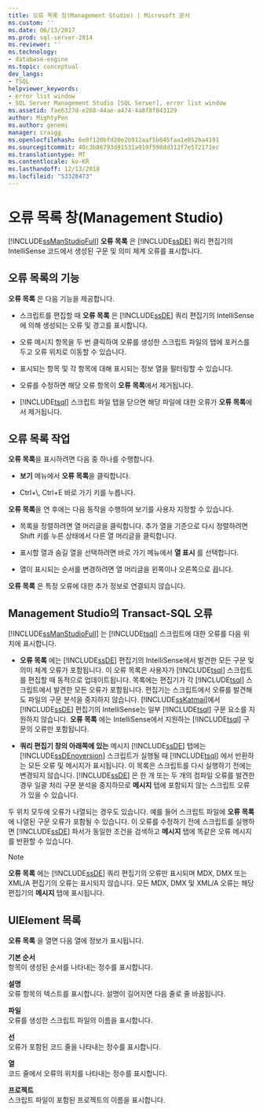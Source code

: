 ```yaml
---
title: 오류 목록 창(Management Studio) | Microsoft 문서
ms.custom: ''
ms.date: 06/13/2017
ms.prod: sql-server-2014
ms.reviewer: ''
ms.technology:
- database-engine
ms.topic: conceptual
dev_langs:
- TSQL
helpviewer_keywords:
- error list window
- SQL Server Management Studio [SQL Server], error list window
ms.assetid: fae6327d-e268-44ae-a474-4a8f8f843129
author: MightyPen
ms.author: genemi
manager: craigg
ms.openlocfilehash: 6e8f120bfd20e2b912aaf5b045faa1e052ba4191
ms.sourcegitcommit: 40c3b86793d91531a919f598dd312f7e572171ec
ms.translationtype: MT
ms.contentlocale: ko-KR
ms.lasthandoff: 12/13/2018
ms.locfileid: "53328473"
---
```

# <a name="error-list-window-management-studio"></a>오류 목록 창(Management Studio)
   [!INCLUDE[ssManStudioFull](../../includes/ssmanstudiofull-md.md)] **오류 목록** 은 [!INCLUDE[ssDE](../../includes/ssde-md.md)] 쿼리 편집기의 IntelliSense 코드에서 생성된 구문 및 의미 체계 오류를 표시합니다.  
  
## <a name="features-of-the-error-list"></a>오류 목록의 기능  
 **오류 목록** 은 다음 기능을 제공합니다.  
  
-   스크립트를 편집할 때 **오류 목록** 은 [!INCLUDE[ssDE](../../includes/ssde-md.md)] 쿼리 편집기의 IntelliSense에 의해 생성되는 오류 및 경고를 표시합니다.  
  
-   오류 메시지 항목을 두 번 클릭하여 오류를 생성한 스크립트 파일의 탭에 포커스를 두고 오류 위치로 이동할 수 있습니다.  
  
-   표시되는 항목 및 각 항목에 대해 표시되는 정보 열을 필터링할 수 있습니다.  
  
-   오류를 수정하면 해당 오류 항목이 **오류 목록**에서 제거됩니다.  
  
-   [!INCLUDE[tsql](../../includes/tsql-md.md)] 스크립트 파일 탭을 닫으면 해당 파일에 대한 오류가 **오류 목록**에서 제거됩니다.  
  
## <a name="working-with-the-error-list"></a>오류 목록 작업  
 **오류 목록**을 표시하려면 다음 중 하나를 수행합니다.  
  
-   **보기** 메뉴에서 **오류 목록**을 클릭합니다.  
  
-   Ctrl+\\, Ctrl+E 바로 가기 키를 누릅니다.  
  
 **오류 목록**을 연 후에는 다음 동작을 수행하여 보기를 사용자 지정할 수 있습니다.  
  
-   목록을 정렬하려면 열 머리글을 클릭합니다. 추가 열을 기준으로 다시 정렬하려면 Shift 키를 누른 상태에서 다른 열 머리글을 클릭합니다.  
  
-   표시할 열과 숨길 열을 선택하려면 바로 가기 메뉴에서 **열 표시** 를 선택합니다.  
  
-   열이 표시되는 순서를 변경하려면 열 머리글을 왼쪽이나 오른쪽으로 끕니다.  
  
 **오류 목록** 은 특정 오류에 대한 추가 정보로 연결되지 않습니다.  
  
## <a name="transact-sql-errors-in-management-studio"></a>Management Studio의 Transact-SQL 오류  
 [!INCLUDE[ssManStudioFull](../../includes/ssmanstudiofull-md.md)] 는 [!INCLUDE[tsql](../../includes/tsql-md.md)] 스크립트에 대한 오류를 다음 위치에 표시합니다.  
  
-   **오류 목록** 에는 [!INCLUDE[ssDE](../../includes/ssde-md.md)] 편집기의 IntelliSense에서 발견한 모든 구문 및 의미 체계 오류가 포함됩니다. 이 오류 목록은 사용자가 [!INCLUDE[tsql](../../includes/tsql-md.md)] 스크립트를 편집할 때 동적으로 업데이트됩니다. 목록에는 편집기가 각 [!INCLUDE[tsql](../../includes/tsql-md.md)] 스크립트에서 발견한 모든 오류가 포함됩니다. 편집기는 스크립트에서 오류를 발견해도 파일의 구문 분석을 중지하지 않습니다. [!INCLUDE[ssKatmai](../../includes/sskatmai-md.md)]에서 [!INCLUDE[ssDE](../../includes/ssde-md.md)] 편집기의 IntelliSense는 일부 [!INCLUDE[tsql](../../includes/tsql-md.md)] 구문 요소를 지원하지 않습니다. **오류 목록** 에는 IntelliSense에서 지원하는 [!INCLUDE[tsql](../../includes/tsql-md.md)] 구문의 오류만 포함됩니다.  
  
-   **쿼리 편집기 창의 아래쪽에 있는** 메시지 [!INCLUDE[ssDE](../../includes/ssde-md.md)] 탭에는 [!INCLUDE[ssDEnoversion](../../includes/ssdenoversion-md.md)] 스크립트가 실행될 때 [!INCLUDE[tsql](../../includes/tsql-md.md)] 에서 반환하는 모든 오류 및 메시지가 표시됩니다. 이 목록은 스크립트를 다시 실행하기 전에는 변경되지 않습니다. [!INCLUDE[ssDE](../../includes/ssde-md.md)] 은 한 개 또는 두 개의 컴파일 오류를 발견한 경우 일괄 처리 구문 분석을 중지하므로 **메시지** 탭에 포함되지 않는 스크립트 오류가 있을 수 있습니다.  
  
 두 위치 모두에 오류가 나열되는 경우도 있습니다. 예를 들어 스크립트 파일에 **오류 목록**에 나열된 구문 오류가 포함될 수 있습니다. 이 오류를 수정하기 전에 스크립트를 실행하면 [!INCLUDE[ssDE](../../includes/ssde-md.md)] 파서가 동일한 조건을 검색하고 **메시지** 탭에 똑같은 오류 메시지를 반환할 수 있습니다.  
  
> [!NOTE]  
>  **오류 목록** 에는 [!INCLUDE[ssDE](../../includes/ssde-md.md)] 쿼리 편집기의 오류만 표시되며 MDX, DMX 또는 XML/A 편집기의 오류는 표시되지 않습니다. 모든 MDX, DMX 및 XML/A 오류는 해당 편집기의 **메시지** 탭에 표시됩니다.  
  
## <a name="uielement-list"></a>UIElement 목록  
 **오류 목록** 을 열면 다음 열에 정보가 표시됩니다.  
  
 **기본 순서**  
 항목이 생성된 순서를 나타내는 정수를 표시합니다.  
  
 **설명**  
 오류 항목의 텍스트를 표시합니다. 설명이 길어지면 다음 줄로 줄 바꿈됩니다.  
  
 **파일**  
 오류를 생성한 스크립트 파일의 이름을 표시합니다.  
  
 **선**  
 오류가 포함된 코드 줄을 나타내는 정수를 표시합니다.  
  
 **열**  
 코드 줄에서 오류의 위치를 나타내는 정수를 표시합니다.  
  
 **프로젝트**  
 스크립트 파일이 포함된 프로젝트의 이름을 표시합니다.  

